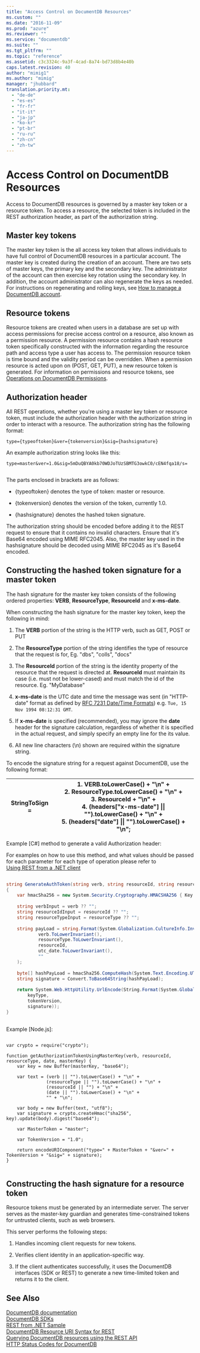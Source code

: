 ```yaml
---
title: "Access Control on DocumentDB Resources"
ms.custom: ""
ms.date: "2016-11-09"
ms.prod: "azure"
ms.reviewer: ""
ms.service: "documentdb"
ms.suite: ""
ms.tgt_pltfrm: ""
ms.topic: "reference"
ms.assetid: c3c3324c-9a3f-4cad-8a74-bd73d8b4e40b
caps.latest.revision: 40
author: "mimig1"
ms.author: "mimig"
manager: "jhubbard"
translation.priority.mt: 
  - "de-de"
  - "es-es"
  - "fr-fr"
  - "it-it"
  - "ja-jp"
  - "ko-kr"
  - "pt-br"
  - "ru-ru"
  - "zh-cn"
  - "zh-tw"
---
```

# Access Control on DocumentDB Resources
  Access to DocumentDB resources is governed by a master key token or a resource token. To access a resource, the selected token is included in the REST authorization header, as part of the authorization string.  
  
## Master key tokens  
 The master key token is the all access key token that allows individuals to have full control of DocumentDB resources in a particular account. The master key is created during the creation of an account. There are two sets of master keys, the primary key and the secondary key. The administrator of the account can then exercise key rotation using the secondary key. In addition, the account administrator can also regenerate the keys as needed. For instructions on regenerating and rolling keys, see [How to manage a DocumentDB account](http://azure.microsoft.com/documentation/articles/documentdb-manage-account/).  
  
## Resource tokens  
 Resource tokens are created when users in a database are set up with access permissions for precise access control on a resource, also known as a permission resource. A permission resource contains a hash resource token specifically constructed with the information regarding the resource path and access type a user has access to. The permission resource token is time bound and the validity period can be overridden. When a permission resource is acted upon on (POST, GET, PUT), a new resource token is generated. For information on permissions and resource tokens, see [Operations on DocumentDB Permissions](permissions.md).  
  
## Authorization header  
 All REST operations, whether you're using a master key token or resource token, must include the authorization header with the authorization string in order to interact with a resource. The authorization string has the following format:  
  
```  
type={typeoftoken}&ver={tokenversion}&sig={hashsignature}  
```  
  
 An example authorization string looks like this:  
  
```  
type=master&ver=1.0&sig=5mDuQBYA0kb70WDJoTUzSBMTG3owkC0/cEN4fqa18/s=  
  
```  
  
 The parts enclosed in brackets are as follows:  
  
-   {typeoftoken} denotes the type of token: master or resource.  
  
-   {tokenversion} denotes the version of the token, currently 1.0.  
  
-   {hashsignature} denotes the hashed token signature.  
  
 The authorization string should be encoded before adding it to the REST request to ensure that it contains no invalid characters. Ensure that it's Base64 encoded using MIME RFC2045. Also, the master key used in the hashsignature should be decoded using MIME RFC2045 as it's Base64 encoded.  
  
##  <a name="constructkeytoken"></a> Constructing the hashed token signature for a master token  
 The hash signature for the master key token consists of the following ordered properties: **VERB**, **ResourceType**, **ResourceId** and **x-ms-date**.  
  
 When constructing the hash signature for the master key token, keep the following in mind:  
  
1.  The **VERB** portion of the string is the HTTP verb, such as GET, POST or PUT  
  
2.  The **ResourceType** portion of the string identifies the type of resource that the request is for, Eg. "dbs", "colls", "docs"  
  
3.  The **ResourceId** portion of the string is the identity property of the resource that the request is directed at.                          **ResourceId** must maintain its case (i.e. must not be lower-cased) and must match the id of the resource. Eg. "MyDatabase"  
  
4.  **x-ms-date** is the UTC date and time the message was sent (in "HTTP-date" format as defined by [RFC 7231 Date/Time Formats](http://tools.ietf.org/html/rfc7231#section-7.1.1.1)) e.g. `Tue, 15 Nov 1994 08:12:31 GMT`.  
  
5.  If **x-ms-date** is specified (recommended), you may ignore the **date** header for the signature calculation, regardless of whether it is specified in the actual request, and simply specify an empty line for the its value.  
  
6.  All new line characters (\n) shown are required within the signature string.  
  
 To encode the signature string for a request against DocumentDB, use the following format:  
  
|StringToSign =|1.  VERB.toLowerCase() + "\n" +<br />2.  ResourceType.toLowerCase() + "\n" +<br />3.  ResourceId + "\n" +<br />4.  (headers["x-ms-date"] &#124;&#124; "").toLowerCase() + "\n" +<br />5.  (headers["date"] &#124;&#124; "").toLowerCase() + "\n";|  
|-|-|  
  
 Example [C#] method to generate a valid Authorization header:  
  
 For examples on how to use this method, and what values should be passed for each parameter for each type of operation please refer to   
      [Using REST from a .NET client](https://github.com/Azure/azure-documentdb-dotnet/tree/master/samples/rest-from-.net)  
  
```c#  
  
string GenerateAuthToken(string verb, string resourceId, string resourceType, string key, string keyType, string tokenVersion)  
{  
    var hmacSha256 = new System.Security.Cryptography.HMACSHA256 { Key = Convert.FromBase64String(key) };  
  
    string verbInput = verb ?? "";  
    string resourceIdInput = resourceId ?? "";  
    string resourceTypeInput = resourceType ?? "";  
  
    string payLoad = string.Format(System.Globalization.CultureInfo.InvariantCulture, "{0}\n{1}\n{2}\n{3}\n{4}\n",  
            verb.ToLowerInvariant(),  
            resourceType.ToLowerInvariant(),  
            resourceId,  
            utc_date.ToLowerInvariant(),  
            ""  
    );  
  
    byte[] hashPayLoad = hmacSha256.ComputeHash(System.Text.Encoding.UTF8.GetBytes(payLoad));  
    string signature = Convert.ToBase64String(hashPayLoad);  
  
    return System.Web.HttpUtility.UrlEncode(String.Format(System.Globalization.CultureInfo.InvariantCulture, "type={0}&ver={1}&sig={2}",  
        keyType,  
        tokenVersion,  
        signature));  
}  
  
```  
  
 Example [Node.js]:  
  
```jscript  
  
var crypto = require("crypto");  
  
function getAuthorizationTokenUsingMasterKey(verb, resourceId, resourceType, date, masterKey) {  
    var key = new Buffer(masterKey, "base64");  
  
    var text = (verb || "").toLowerCase() + "\n" +   
               (resourceType || "").toLowerCase() + "\n" +   
               (resourceId || "") + "\n" +   
               (date || "").toLowerCase() + "\n" +   
               "" + "\n";  
  
    var body = new Buffer(text, "utf8");  
    var signature = crypto.createHmac("sha256", key).update(body).digest("base64");  
  
    var MasterToken = "master";  
  
    var TokenVersion = "1.0";  
  
    return encodeURIComponent("type=" + MasterToken + "&ver=" + TokenVersion + "&sig=" + signature);  
}  
  
```  
  
##  <a name="constructresourcetoken"></a> Constructing the hash signature for a resource token  
 Resource tokens must be generated by an intermediate server. The server serves as the master-key guardian and generates time-constrained tokens for untrusted clients, such as web browsers.  
  
 This server performs the following steps:  
  
1.  Handles incoming client requests for new tokens.  
  
2.  Verifies client identity in an application-specific way.  
  
3.  If the client authenticates successfully, it uses the DocumentDB interfaces (SDK or REST) to generate a new time-limited token and returns it to the client.  
  
## See Also  
 [DocumentDB documentation](http://azure.microsoft.com/documentation/services/documentdb/)   
 [DocumentDB SDKs](https://azure.microsoft.com/documentation/articles/documentdb-sdk-dotnet/)   
 [REST from .NET Sample](https://github.com/Azure/azure-documentdb-dotnet/tree/master/samples/rest-from-.net)   
 [DocumentDB Resource URI Syntax for REST](documentdb-resource-uri-syntax-for-rest.md)   
 [Querying DocumentDB resources using the REST API](querying-documentdb-resources-using-the-rest-api.md)   
 [HTTP Status Codes for DocumentDB](http-status-codes-for-documentdb.md)  
  
  